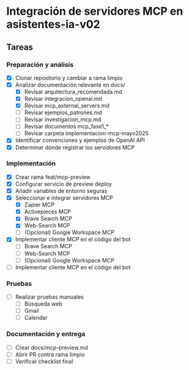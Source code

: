 # Integración de servidores MCP en asistentes-ia-v02

## Tareas

### Preparación y análisis
- [x] Clonar repositorio y cambiar a rama limpio
- [x] Analizar documentación relevante en docs/
  - [x] Revisar arquitectura_recomendada.md
  - [x] Revisar integracion_openai.md
  - [x] Revisar mcp_external_servers.md
  - [ ] Revisar ejemplos_patrones.md
  - [ ] Revisar investigacion_mcp.md
  - [ ] Revisar documentos mcp_fase1_*
  - [ ] Revisar carpeta implementacion-mcp-mayo2025
- [x] Identificar convenciones y ejemplos de OpenAI API
- [x] Determinar dónde registrar los servidores MCP

### Implementación
- [x] Crear rama feat/mcp-preview
- [x] Configurar servicio de preview deploy
- [x] Añadir variables de entorno seguras
- [x] Seleccionar e integrar servidores MCP
  - [x] Zapier MCP
  - [x] Activepieces MCP
  - [x] Brave Search MCP
  - [x] Web-Search MCP
  - [ ] (Opcional) Google Workspace MCP
- [x] Implementar cliente MCP en el código del bot
  - [ ] Brave Search MCP
  - [ ] Web-Search MCP
  - [ ] (Opcional) Google Workspace MCP
- [ ] Implementar cliente MCP en el código del bot

### Pruebas
- [ ] Realizar pruebas manuales
  - [ ] Búsqueda web
  - [ ] Gmail
  - [ ] Calendar

### Documentación y entrega
- [ ] Crear docs/mcp-preview.md
- [ ] Abrir PR contra rama limpio
- [ ] Verificar checklist final

